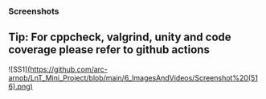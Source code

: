 ### Screenshots
## Tip: For cppcheck, valgrind, unity and code coverage please refer to github actions

![SS1][(https://github.com/arc-arnob/LnT_Mini_Project/blob/main/6_ImagesAndVideos/Screenshot%20(516).png)](https://github.com/priyankabb153/LTTS_Mini_project/blob/main/5_Images/Screenshot%20(1697).png)